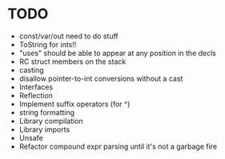 # TODO

* const/var/out need to do stuff
* ToString for ints!!
* "uses" should be able to appear at any position in the decls
* RC struct members on the stack
* casting
* disallow pointer-to-int conversions without a cast
* Interfaces
* Reflection
* Implement suffix operators (for ^)
* string formatting
* Library compilation
* Library imports
* Unsafe
* Refactor compound expr parsing until it's not a garbage fire
